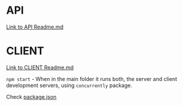 # API
[Link to API Readme.md ](./api/README.md)
# CLIENT 
[Link to CLIENT Readme.md](./client/README.md)

`npm start` - When in the main folder it runs both, the server and client development servers, using `concurrently` package. 

Check [package.json](./package.json)